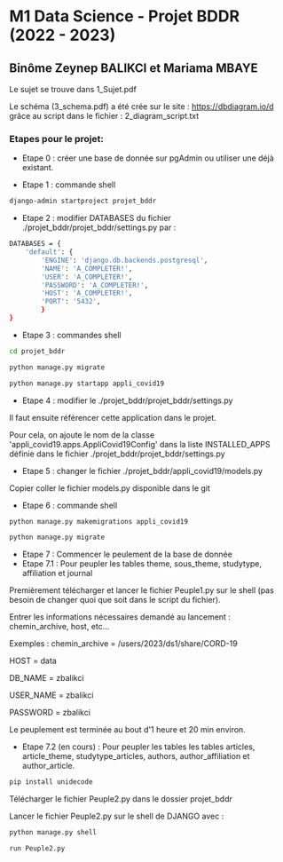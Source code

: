 # M1 Data Science - Projet BDDR (2022 - 2023)

## Binôme Zeynep BALIKCI et Mariama MBAYE


Le sujet se trouve dans 1_Sujet.pdf

Le schéma (3_schema.pdf) a été crée sur le site : https://dbdiagram.io/d   grâce au script dans le fichier : 2_diagram_script.txt

### Etapes pour le projet:

- Etape 0 : créer une base de donnée sur pgAdmin ou utiliser une déjà existant. 

- Etape 1 : commande shell 
```bash
django-admin startproject projet_bddr
```
- Etape 2 : modifier DATABASES du fichier ./projet_bddr/projet_bddr/settings.py  par :
```bash
DATABASES = {
    'default': {
        'ENGINE': 'django.db.backends.postgresql',
        'NAME': 'A_COMPLETER!',
        'USER': 'A_COMPLETER!',
        'PASSWORD': 'A_COMPLETER!',
        'HOST': 'A_COMPLETER!',
        'PORT': '5432',
        }
}
```
- Etape 3 : commandes shell 
```bash
cd projet_bddr
```
```bash
python manage.py migrate
```
```bash
python manage.py startapp appli_covid19
```
- Etape 4 : modifier le ./projet_bddr/projet_bddr/settings.py 

Il faut ensuite référencer cette application dans le projet.

Pour cela, on ajoute le nom de la classe 'appli_covid19.apps.AppliCovid19Config' dans la liste INSTALLED_APPS définie dans le fichier ./projet_bddr/projet_bddr/settings.py

- Etape 5 : changer le fichier ./projet_bddr/appli_covid19/models.py

Copier coller le fichier models.py disponible dans le git

- Etape 6 : commande shell 
```bash
python manage.py makemigrations appli_covid19
```
```bash
python manage.py migrate
```

- Etape 7 : Commencer le peulement de la base de donnée 
- Etape 7.1 : Pour peupler les tables theme, sous_theme, studytype, affiliation et journal

Premièrement télécharger et lancer le fichier Peuple1.py sur le shell (pas besoin de changer quoi que soit dans le script du fichier).

Entrer les informations nécessaires demandé au lancement : chemin_archive, host, etc...

Exemples : chemin_archive = /users/2023/ds1/share/CORD-19

HOST = data

DB_NAME = zbalikci

USER_NAME = zbalikci 

PASSWORD = zbalikci

Le peuplement est terminée au bout d'1 heure et 20 min environ.

- Etape 7.2 (en cours) : Pour peupler les tables les tables articles, article_theme, studytype_articles, authors, author_affiliation et author_article.

```bash
pip install unidecode
```
Télécharger le fichier Peuple2.py dans le dossier projet_bddr

Lancer le fichier Peuple2.py sur le shell de DJANGO avec : 
```bash
python manage.py shell
```
```bash
run Peuple2.py
```

